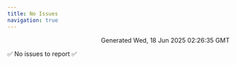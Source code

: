 ```yaml
---
title: No Issues
navigation: true
---
```


<p style="text-align:right;color:#cccs">
Generated Wed, 18 Jun 2025 02:26:35 GMT
</p>
<p>✅ No issues to report ✅</p>



